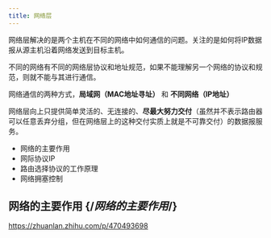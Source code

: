 ```yaml
---
title: 网络层
---
```


<Intro>

网络层解决的是两个主机在不同的网络中如何通信的问题。关注的是如何将IP数据报从源主机沿着网络发送到目标主机。

不同的网络有不同的网络层协议和地址规范，如果不能理解另一个网络的协议和规范，则就不能与其进行通信。

网络通信的两种方式，**局域网（MAC地址寻址）** 和 **不同网络（IP地址）**

</Intro>

网络层向上只提供简单灵活的、无连接的、**尽最大努力交付**（虽然并不表示路由器可以任意丢弃分组，但在网络层上的这种交付实质上就是不可靠交付）的数据报服务。

<YouWillLearn>

* 网络的主要作用
* 网际协议IP
* 路由选择协议的工作原理
* 网络拥塞控制

</YouWillLearn>

## 网络的主要作用 {/*网络的主要作用*/}


https://zhuanlan.zhihu.com/p/470493698

